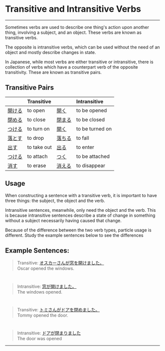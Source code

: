 # Transitive and Intransitive Verbs
 ---
Sometimes verbs are used to describe one thing's action upon another thing, involving a subject, and an object. These verbs are known as transitive verbs. 

The opposite is intransitive verbs, which can be used without the need of an object and mostly describe changes in state.

In Japanese, while most verbs are either transitive or intransitive, there is collection of verbs which have a counterpart verb of the opposite transitivity. These are known as transitive pairs. 

## Transitive Pairs

||Transitive||Intransitive|
|:--|:--|:--|:--|
|[開ける]()|to open|[開く]()|to be opened|
|[閉める]()|to close|[閉まる]()|to be closed|
|[つける]()|to turn on|[開く]()|to be turned on|
|[落とす]()|to drop|[落ちる]()|to fall|
|[出す]()|to take out|[出る]()|to enter|
|[つける]()|to attach|[つく]()|to be attached|
|[消す]()|to erase|[消える]()|to disappear|

## Usage
When constructing a sentence with a transitive verb, it is important to have three things: the subject, the object and the verb.   
  
Intransitive sentences, meanwhile, only need the object and the verb. This is because intransitive sentences describe a state of change in something without a subject necessarily having caused that change. 

Because of the difference between the two verb types, particle usage is different. Study the example sentences below to see the differences

## Example Sentences:
> Transitive: [オスカーさんが窓を開けました。]()  
> Oscar opened the windows.

#

> Intransitive: [窓が開けました。]()  
> The windows opened.

#

> Transitive: [トミさんがドアを閉めました。]()  
> Tommy opened the door.

#
 
> Intransitive: [ドアが閉まりました]()  
> The door was opened

 ---
